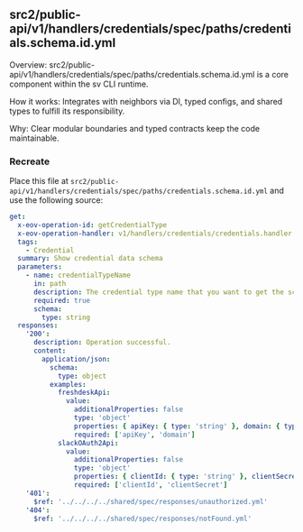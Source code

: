 ## src2/public-api/v1/handlers/credentials/spec/paths/credentials.schema.id.yml

Overview: src2/public-api/v1/handlers/credentials/spec/paths/credentials.schema.id.yml is a core component within the sv CLI runtime.

How it works: Integrates with neighbors via DI, typed configs, and shared types to fulfill its responsibility.

Why: Clear modular boundaries and typed contracts keep the code maintainable.

### Recreate

Place this file at `src2/public-api/v1/handlers/credentials/spec/paths/credentials.schema.id.yml` and use the following source:

```yaml
get:
  x-eov-operation-id: getCredentialType
  x-eov-operation-handler: v1/handlers/credentials/credentials.handler
  tags:
    - Credential
  summary: Show credential data schema
  parameters:
    - name: credentialTypeName
      in: path
      description: The credential type name that you want to get the schema for
      required: true
      schema:
        type: string
  responses:
    '200':
      description: Operation successful.
      content:
        application/json:
          schema:
            type: object
          examples:
            freshdeskApi:
              value:
                additionalProperties: false
                type: 'object'
                properties: { apiKey: { type: 'string' }, domain: { type: 'string' } }
                required: ['apiKey', 'domain']
            slackOAuth2Api:
              value:
                additionalProperties: false
                type: 'object'
                properties: { clientId: { type: 'string' }, clientSecret: { type: 'string' } }
                required: ['clientId', 'clientSecret']
    '401':
      $ref: '../../../../shared/spec/responses/unauthorized.yml'
    '404':
      $ref: '../../../../shared/spec/responses/notFound.yml'

```
